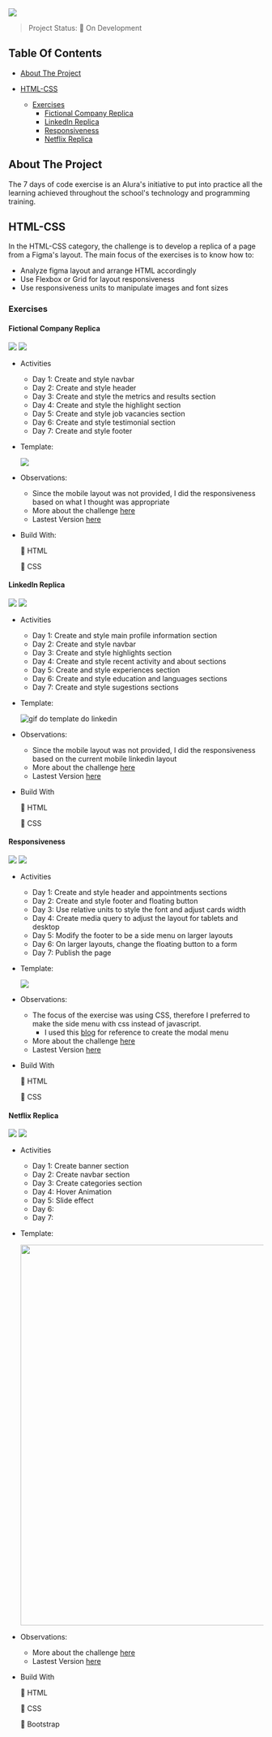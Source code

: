 <img src="https://imagizer.imageshack.com/img923/1364/tzXxMh.png">

> Project Status: :construction: On Development

## Table Of Contents
- [About The Project](#about-the-project)

- [HTML-CSS](#html-css)
  * [Exercises](#exercises)
    * [Fictional Company Replica](#fictional-company-replica)
    * [Linkedln Replica](#linkedln-replica)
    * [Responsiveness](#responsiveness)
    * [Netflix Replica](#netflix-replica)


## About The Project
The 7 days of code exercise is an Alura's initiative to put into practice all the learning achieved throughout the school's technology and programming training. 

## HTML-CSS
In the HTML-CSS category, the challenge is to develop a replica of a page from a Figma's layout.
The main focus of the exercises is to know how to:

* Analyze figma layout and arrange HTML accordingly
* Use Flexbox or Grid for layout responsiveness
* Use responsiveness units to manipulate images and font sizes

### Exercises

#### Fictional Company Replica
<img src="http://img.shields.io/static/v1?label=Development&message=Finished&color=GREEN&style=for-the-badge"/>
<img src="http://img.shields.io/static/v1?label=CODE%20REVIEW&message=Not%20Started&color=red&style=for-the-badge"/>

- Activities
  - Day 1: Create and style navbar
  - Day 2: Create and style header 
  - Day 3: Create and style the metrics and results section
  - Day 4: Create and style the highlight section
  - Day 5: Create and style job vacancies section
  - Day 6: Create and style testimonial section
  - Day 7: Create and style footer

- Template:

  <img src="https://imagizer.imageshack.com/img924/4200/2wPC0r.gif">

- Observations:
  - Since the mobile layout was not provided, I did the responsiveness based on what I thought was appropriate
  - More about the challenge [here](https://7daysofcode.io/matricula/html-css)
  - Lastest Version [here](http://fictional-company.vercel.app)

- Build With:

    :small_blue_diamond: HTML

    :small_blue_diamond: CSS


#### Linkedln Replica
<img src="http://img.shields.io/static/v1?label=Development&message=Finished&color=GREEN&style=for-the-badge"/>
<img src="http://img.shields.io/static/v1?label=CODE%20REVIEW&message=Not%20Started&color=red&style=for-the-badge"/>

- Activities
  - Day 1: Create and style main profile information section
  - Day 2: Create and style navbar
  - Day 3: Create and style highlights section
  - Day 4: Create and style recent activity and about sections
  - Day 5: Create and style experiences section
  - Day 6: Create and style education and languages sections
  - Day 7: Create and style sugestions sections
  
- Template:

  <img src="" alt="gif do template do linkedin">

- Observations:
  - Since the mobile layout was not provided, I did the responsiveness based on the current mobile linkedin layout 
  - More about the challenge [here](https://7daysofcode.io/matricula/html-css-linkedin)
  - Lastest Version [here](https://linkedin-replica.vercel.app)

- Build With

    :small_blue_diamond: HTML

    :small_blue_diamond: CSS
  
#### Responsiveness
<img src="http://img.shields.io/static/v1?label=Development&message=Finished&color=GREEN&style=for-the-badge"/>
<img src="http://img.shields.io/static/v1?label=CODE%20REVIEW&message=Not%20Started&color=red&style=for-the-badge"/>

- Activities
  - Day 1: Create and style header and appointments sections
  - Day 2: Create and style footer and floating button
  - Day 3: Use relative units to style the font and adjust cards width
  - Day 4: Create media query to adjust the layout for tablets and desktop
  - Day 5: Modify the footer to be a side menu on larger layouts
  - Day 6: On larger layouts, change the floating button to a form
  - Day 7: Publish the page
  
- Template:

  <img src="https://imagizer.imageshack.com/img923/1466/KF1lX6.gif">

- Observations:
  - The focus of the exercise was using CSS, therefore I preferred to make the side menu with css instead of javascript. 
    - I used this [blog](http://lucasmaiaesilva.com.br/posts/criando-modal-simples-com-html-e-css/) for reference to create the modal menu
  - More about the challenge [here](https://7daysofcode.io/matricula/responsividade)
  - Lastest Version [here](https://responsiveness-ten.vercel.app/)

- Build With

    :small_blue_diamond: HTML

    :small_blue_diamond: CSS

  
#### Netflix Replica
<img src="http://img.shields.io/static/v1?label=Development&message=Started&color=blue&style=for-the-badge"/>
<img src="http://img.shields.io/static/v1?label=CODE%20REVIEW&message=Not%20Started&color=red&style=for-the-badge"/>

- Activities
  - Day 1: Create banner section
  - Day 2: Create navbar section
  - Day 3: Create categories section
  - Day 4: Hover Animation
  - Day 5: Slide effect
  - Day 6: 
  - Day 7: 

- Template:

  <img src="https://imagizer.imageshack.com/img923/5457/ALf1tX.png" width=750>

- Observations:
  - More about the challenge [here](https://7daysofcode.io/matricula/html-css-netflix)
  - Lastest Version [here](https://responsiveness-ten.vercel.app/)

- Build With

    :small_blue_diamond: HTML

    :small_blue_diamond: CSS

    :small_blue_diamond: Bootstrap
  
  
